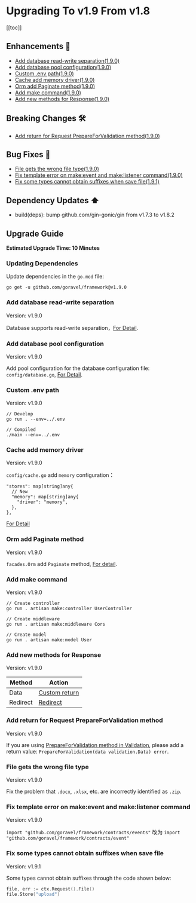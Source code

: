 # Upgrading To v1.9 From v1.8

[[toc]]

## Enhancements 🚀

- [Add database read-write separation(1.9.0)](#Add-database-read-write-separation)
- [Add database pool configuration(1.9.0)](#Add-database-pool-configuration)
- [Custom .env path(1.9.0)](#Custom-.env-path)
- [Cache add memory driver(1.9.0)](#Cache-add-memory-driver)
- [Orm add Paginate method(1.9.0)](#Orm-add-Paginate-method)
- [Add make command(1.9.0)](#Add-make-command)
- [Add new methods for Response(1.9.0)](#Add-new-methods-for-Response)

## Breaking Changes 🛠

- [Add return for Request PrepareForValidation method(1.9.0)](#Add-return-for-Request-PrepareForValidation-method)

## Bug Fixes 🐛

- [File gets the wrong file type(1.9.0)](#File-gets-the-wrong-file-type)
- [Fix template error on make:event and make:listener command(1.9.0)](#Fix-template-error-on-make:event-command)
- [Fix some types cannot obtain suffixes when save file(1.9.1)](#Fix-some-types-cannot-obtain-suffixes-when-save-file)

## Dependency Updates ⬆️

- build(deps): bump github.com/gin-gonic/gin from v1.7.3 to v1.8.2

## Upgrade Guide

**Estimated Upgrade Time: 10 Minutes**

### Updating Dependencies

Update dependencies in the `go.mod` file:

```
go get -u github.com/goravel/framework@v1.9.0
```

### Add database read-write separation

Version: v1.9.0

Database supports read-write separation，[For Detail](../orm/getting-started.md#read--write-connections).

### Add database pool configuration

Version: v1.9.0

Add pool configuration for the database configuration file: `config/database.go`, [For Detail](https://github.com/goravel/goravel/blob/v1.9.x/config/database.go).

### Custom .env path

Version: v1.9.0

```
// Develop
go run . --env=../.env

// Compiled
./main --env=../.env
```

### Cache add memory driver

Version: v1.9.0

`config/cache.go` add `memory` configuration：

```
"stores": map[string]any{
  // New
  "memory": map[string]any{
    "driver": "memory",
  },
},
```

[For Detail](https://github.com/goravel/goravel/blob/v1.9.x/config/cache.go)

### Orm add Paginate method

Version: v1.9.0

`facades.Orm` add `Paginate` method, [For detail](../orm/getting-started.md#Paginate).

### Add make command

Version: v1.9.0

```
// Create controller
go run . artisan make:controller UserController

// Create middleware
go run . artisan make:middleware Cors

// Create model
go run . artisan make:model User
```

### Add new methods for Response

Version: v1.9.0

| Method       | Action           |
| -----------  | -------------- |
| Data         | [Custom return](../the-basics/response.md#custom-return)     |
| Redirect     | [Redirect](../the-basics/response.md#redirect) |

### Add return for Request PrepareForValidation method

Version: v1.9.0

If you are using [PrepareForValidation method in Validation](../the-basics/validation.md#format-data-before-validation), please add a return value: `PrepareForValidation(data validation.Data) error`.

### File gets the wrong file type

Version: v1.9.0

Fix the problem that `.docx`, `.xlsx`, etc. are incorrectly identified as `.zip`.

### Fix template error on make:event and make:listener command

Version: v1.9.0

`import "github.com/goravel/framework/contracts/events"` 改为 `import "github.com/goravel/framework/contracts/event"`

### Fix some types cannot obtain suffixes when save file

Version: v1.9.1

Some types cannot obtain suffixes through the code shown below:

```go
file, err := ctx.Request().File()   
file.Store("upload")
```
